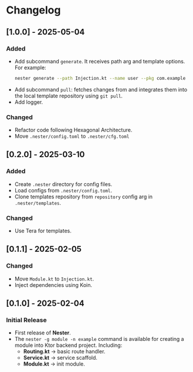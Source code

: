 # Changelog

## [1.0.0] - 2025-05-04

### Added

- Add subcommand `generate`. It receives path arg and template options. For example:
  ```sh
  nester generate --path Injection.kt --name user --pkg com.example
  ```
- Add subcommand `pull`: fetches changes from and integrates them into the local template repository using `git pull`.
- Add logger.

### Changed

- Refactor code following Hexagonal Architecture.
- Move `.nester/config.toml` to `.nester/cfg.toml`

## [0.2.0] - 2025-03-10

### Added

- Create `.nester` directory for config files.
- Load configs from `.nester/config.toml`.
- Clone templates repository from `repository` config arg in `.nester/templates`.

### Changed

- Use Tera for templates.

## [0.1.1] - 2025-02-05

### Changed

- Move `Module.kt` to `Injection.kt`.
- Inject dependencies using Koin.

## [0.1.0] - 2025-02-04

### Initial Release

- First release of **Nester**.
- The `nester -g module -n example` command is available for creating a module into Ktor backend project. Including:
    - **Routing.kt** → basic route handler.
    - **Service.kt** → service scaffold.
    - **Module.kt** → init module.

